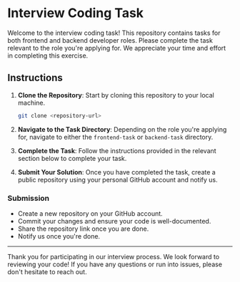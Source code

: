 # Interview Coding Task

Welcome to the interview coding task! This repository contains tasks for both frontend and backend developer roles. Please complete the task relevant to the role you're applying for. We appreciate your time and effort in completing this exercise.

## Instructions

1. **Clone the Repository**: Start by cloning this repository to your local machine.
   ```bash
   git clone <repository-url>
   ```

2. **Navigate to the Task Directory**: Depending on the role you're applying for, navigate to either the `frontend-task` or `backend-task` directory.

3. **Complete the Task**: Follow the instructions provided in the relevant section below to complete your task.

4. **Submit Your Solution**: Once you have completed the task, create a public repository using your personal GitHub account and notify us.

### Submission

- Create a new repository on your GitHub account.
- Commit your changes and ensure your code is well-documented.
- Share the repository link once you are done.
- Notify us once you're done.

---

Thank you for participating in our interview process. We look forward to reviewing your code! If you have any questions or run into issues, please don't hesitate to reach out.
